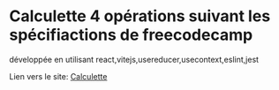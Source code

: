 # Calculette 4 opérations suivant les spécifiactions de freecodecamp

développée en utilisant react,vitejs,usereducer,usecontext,eslint,jest

Lien vers le site: [Calculette](https://feihachim.github.io/calculator-reducer/)
